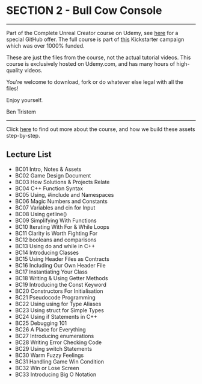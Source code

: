 # SECTION 2 - Bull Cow Console
****

Part of the Complete Unreal Creator course on Udemy, see [here](https://www.udemy.com/unrealcourse?couponCode=GitHubSpecial) for a special GitHub offer. The full course is part of [this](https://www.kickstarter.com/projects/bentristem/learn-to-make-video-games-unreal-developer-course) Kickstarter campaign which was over 1000% funded.

These are just the files from the course, not the actual tutorial videos. This course is exclusively hosted on Udemy.com, and has many hours of high-quality videos.

You're welcome to download, fork or do whatever else legal with all the files!

Enjoy yourself.

Ben Tristem

---
Click [here](https://www.udemy.com/unrealcourse?couponCode=GitHubSpecial) to find out more about the course, and how we build these assets step-by-step.

## Lecture List
* BC01 Intro, Notes & Assets* BC02 Game Design Document* BC03 How Solutions & Projects Relate* BC04 C++ Function Syntax* BC05 Using, #include and Namespaces* BC06 Magic Numbers and Constants* BC07 Variables and cin for Input* BC08 Using getline()* BC09 Simplifying With Functions* BC10 Iterating With For & While Loops* BC11 Clarity is Worth Fighting For* BC12 booleans and comparisons* BC13 Using do and while in C++* BC14 Introducing Classes* BC15 Using Header Files as Contracts* BC16 Including Our Own Header File* BC17 Instantiating Your Class* BC18 Writing & Using Getter Methods* BC19 Introducing the Const Keyword* BC20 Constructors For Initialisation* BC21 Pseudocode Programming* BC22 Using using for Type Aliases* BC23 Using struct for Simple Types* BC24 Using if Statements in C++* BC25 Debugging 101* BC26 A Place for Everything* BC27 Introducing enumerations* BC28 Writing Error Checking Code* BC29 Using switch Statements* BC30 Warm Fuzzy Feelings* BC31 Handling Game Win Condition* BC32 Win or Lose Screen* BC33 Introducing Big O Notation